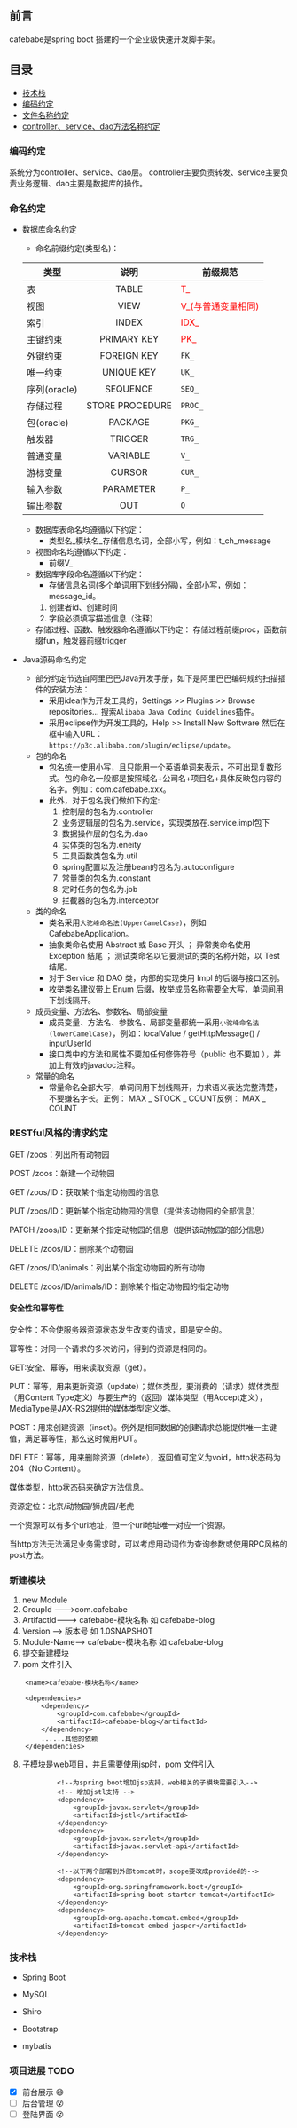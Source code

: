 ## 前言 
cafebabe是spring boot 搭建的一个企业级快速开发脚手架。
## 目录
* [技术栈](#技术栈)
* [编码约定](#编码约定)
* [文件名称约定](#文件名称约定)
* [controller、service、dao方法名称约定](#controller、service、dao方法名称约定)

### 编码约定
系统分为controller、service、dao层。
controller主要负责转发、service主要负责业务逻辑、dao主要是数据库的操作。

### 命名约定
* 数据库命名约定
   * 命名前缀约定(类型名)：
   
   类型|说明|前缀规范
   ---|:---:|---
   表|TABLE|<font color=red>T_</font>
   视图|VIEW|<font color=red>V_(与普通变量相同)</font>
   索引|INDEX|<font color=red>IDX_</font>
   主键约束|PRIMARY KEY|<font color=red>PK_</font>
   外键约束|FOREIGN KEY|`FK_`
   唯一约束|UNIQUE KEY|`UK_`
   序列(oracle)|SEQUENCE|`SEQ_`
   存储过程|STORE PROCEDURE|`PROC_`
   包(oracle)|PACKAGE|`PKG_`
   触发器|TRIGGER|`TRG_`
   普通变量|VARIABLE|`V_`
   游标变量|CURSOR|`CUR_`
   输入参数|PARAMETER|`P_`
   输出参数|OUT|`O_`
   
   * 数据库表命名均遵循以下约定：
      * 类型名_模块名_存储信息名词，全部小写，例如：t_ch_message
   * 视图命名均遵循以下约定：
      * 前缀V_
   * 数据库字段命名遵循以下约定：
      * 存储信息名词(多个单词用下划线分隔)，全部小写，例如：message_id。
     1. 创建者id、创建时间
     2. 字段必须填写描述信息（注释）
   * 存储过程、函数、触发器命名遵循以下约定：
      存储过程前缀proc，函数前缀fun，触发器前缀trigger

   
* Java源码命名约定
   * 部分约定节选自阿里巴巴Java开发手册，如下是阿里巴巴编码规约扫描插件的安装方法：
      * 采用idea作为开发工具的，Settings >> Plugins >> Browse repositories… 搜索`Alibaba Java Coding Guidelines`插件。
      * 采用eclipse作为开发工具的，Help >> Install New Software 然后在框中输入URL：`https://p3c.alibaba.com/plugin/eclipse/update`。
   * 包的命名
      * 包名统一使用小写，且只能用一个英语单词来表示，不可出现复数形式。包的命名一般都是按照域名+公司名+项目名+具体反映包内容的名字。例如：com.cafebabe.xxx。 
      * 此外，对于包名我们做如下约定:
        1. 控制层的包名为.controller
        2. 业务逻辑层的包名为.service，实现类放在.service.impl包下
        3. 数据操作层的包名为.dao
        4. 实体类的包名为.eneity
        5. 工具函数类包名为.util
        6. spring配置以及注册bean的包名为.autoconfigure
        7. 常量类的包名为.constant
        8. 定时任务的包名为.job
        9. 拦截器的包名为.interceptor
   * 类的命名
      * 类名采用`大驼峰命名法(UpperCamelCase)`，例如CafebabeApplication。
      * 抽象类命名使用 Abstract 或 Base 开头 ； 异常类命名使用 Exception 结尾 ； 测试类命名以它要测试的类的名称开始，以 Test 结尾。
      * 对于 Service 和 DAO 类，内部的实现类用 Impl 的后缀与接口区别。
      * 枚举类名建议带上 Enum 后缀，枚举成员名称需要全大写，单词间用下划线隔开。
   * 成员变量、方法名、参数名、局部变量
      * 成员变量、方法名、参数名、局部变量都统一采用`小驼峰命名法(lowerCamelCase)`，例如：localValue /  getHttpMessage() /  inputUserId
      * 接口类中的方法和属性不要加任何修饰符号（public 也不要加 ），并加上有效的javadoc注释。
   * 常量的命名
      * 常量命名全部大写，单词间用下划线隔开，力求语义表达完整清楚，不要嫌名字长。正例：  MAX _ STOCK _ COUNT反例：  MAX _ COUNT


### RESTful风格的请求约定
GET /zoos：列出所有动物园

POST /zoos：新建一个动物园

GET /zoos/ID：获取某个指定动物园的信息

PUT /zoos/ID：更新某个指定动物园的信息（提供该动物园的全部信息）

PATCH /zoos/ID：更新某个指定动物园的信息（提供该动物园的部分信息）

DELETE /zoos/ID：删除某个动物园

GET /zoos/ID/animals：列出某个指定动物园的所有动物

DELETE /zoos/ID/animals/ID：删除某个指定动物园的指定动物

#### 安全性和幂等性
安全性：不会使服务器资源状态发生改变的请求，即是安全的。

幂等性：对同一个请求的多次访问，得到的资源是相同的。

GET:安全、幂等，用来读取资源（get）。

PUT：幂等，用来更新资源（update）；媒体类型，要消费的（请求）媒体类型（用Content Type定义）与要生产的（返回）媒体类型（用Accept定义），MediaType是JAX-RS2提供的媒体类型定义类。

POST：用来创建资源（inset）。例外是相同数据的创建请求总能提供唯一主键值，满足幂等性，那么这时候用PUT。

DELETE：幂等，用来删除资源（delete），返回值可定义为void，http状态码为204（No Content）。

媒体类型，http状态码来确定方法信息。

资源定位：北京/动物园/狮虎园/老虎

一个资源可以有多个uri地址，但一个uri地址唯一对应一个资源。

当http方法无法满足业务需求时，可以考虑用动词作为查询参数或使用RPC风格的post方法。



### 新建模块
1. new Module <br>
2. GroupId --->com.cafebabe  <br>
3. ArtifactId---> cafebabe-模块名称   如  cafebabe-blog     <br>
4. Version --> 版本号   如 1.0SNAPSHOT <br>
5. Module-Name--> cafebabe-模块名称   如  cafebabe-blog     <br>
6. 提交新建模块  <br>
7. pom 文件引入
```
    <name>cafebabe-模块名称</name>

    <dependencies>
        <dependency>
            <groupId>com.cafebabe</groupId>
            <artifactId>cafebabe-blog</artifactId>
        </dependency>
        ......其他的依赖
    </dependencies>
```
8. 子模块是web项目，并且需要使用jsp时，pom 文件引入
```
            <!--为spring boot增加jsp支持，web相关的子模块需要引入-->
            <!-- 增加jstl支持 -->
            <dependency>
                <groupId>javax.servlet</groupId>
                <artifactId>jstl</artifactId>
            </dependency>
            <dependency>
                <groupId>javax.servlet</groupId>
                <artifactId>javax.servlet-api</artifactId>
            </dependency>

            <!--以下两个部署到外部tomcat时，scope要改成provided的-->
            <dependency>
                <groupId>org.springframework.boot</groupId>
                <artifactId>spring-boot-starter-tomcat</artifactId>
            </dependency>
            <dependency>
                <groupId>org.apache.tomcat.embed</groupId>
                <artifactId>tomcat-embed-jasper</artifactId>
            </dependency>
```
### 技术栈
* Spring Boot 

* MySQL

* Shiro

* Bootstrap

* mybatis

### 项目进展 TODO
- [x] 前台展示 :smile:
- [ ] 后台管理 :dizzy_face:
- [ ] 登陆界面 :dizzy_face:
